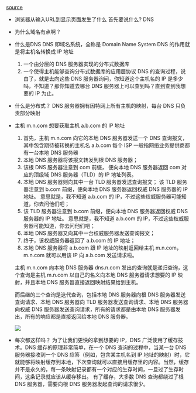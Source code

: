 [source](http://www.sunhao.win/articles/netwrok-dns.html)

- 浏览器从输入URL到显示页面发生了什么 首先要说什么?
    DNS
- 为什么域名有点啊？

- 什么是DNS
    DNS 即域名系统，全称是 Domain Name System
    DNS 的作用就是将主机名转换成 IP 地址
    1. 一个由分层的 DNS 服务器实现的分布式数据库
    2. 一个使得主机能够查询分布式数据库的应用层协议
     DNS 的查询过程，说白了，就是去向这些 DNS 服务器询问，你知道这个主机名的 IP 是多少吗，不知道？那你知道去哪台 DNS 服务器上可以查到吗？直到查到我想要的 IP 为止。

- 什么是分布式？
    DNS 服务器拥有因特网上所有主机的映射，每台 DNS 只负责部分映射

- 主机 m.n.com  想要获取主机 a.b.com 的 IP 地址
    1. 首先，主机 m.n.com 向它的本地 DNS 服务器发送一个 DNS 查询报文，
    其中包含期待被转换的主机名 a.b.com
        每个 ISP 一般指网络业务提供商都有一台本地 DNS 服务器
    2. 本地 DNS 服务器将该报文转发到根 DNS 服务器；
    3. 该根 DNS 服务器注意到 com 前缀，
        便向本地 DNS 服务器返回 com 对应的顶级域 DNS 服务器（TLD）的 IP 地址列表。
    4. 本地 DNS 服务器则向其中一台 TLD 服务器发送查询报文；
        该 TLD 服务器注意到 b.com 前缀，便向本地 DNS 服务器返回权威 DNS 服务器的 IP 地址。
        意思就是，我不知道 a.b.com 的 IP，不过这些权威服务器可能知道，你去问他们吧；
    5. 该 TLD 服务器注意到 b.com 前缀，便向本地 DNS 服务器返回权威 DNS 服务器的 IP 地址。
        意思就是，我不知道 a.b.com 的 IP，不过这些权威服务器可能知道，你去问他们吧；
    6. 本地 DNS 服务器又向其中一台权威服务器发送查询报文；
    7. 终于，该权威服务器返回了 a.b.com 的 IP 地址；
    8. 本地 DNS 服务器将 a.b.com 跟 IP 地址的映射返回给主机 m.n.com，m.n.com 就可以用该 IP 向 a.b.com 发送请求啦。

    主机 m.n.com 向本地 DNS 服务器 dns.n.com 发出的查询就是递归查询，这个查询是主机 m.n.com 以自己的名义向本地 DNS 服务器请求想要的 IP 映射，并且本地 DNS 服务器直接返回映射结果给到主机。

    而后继的三个查询是迭代查询，包括本地 DNS 服务器向根 DNS 服务器发送查询请求、本地 DNS 服务器向 TLD 服务器发送查询请求、本地 DNS 服务器向权威 DNS 服务器发送查询请求，所有的请求都是由本地 DNS 服务器发出，所有的响应都是直接返回给本地 DNS 服务器。
    
    ![](https://p1-juejin.byteimg.com/tos-cn-i-k3u1fbpfcp/6bb796a3045e409aabb0f89ad40d3fad~tplv-k3u1fbpfcp-watermark.awebp)

- 每次都这样吗？
    为了让我们更快的拿到想要的 IP，DNS 广泛使用了缓存技术。DNS 缓存的原理非常简单，在一个 DNS 查询的过程中，当某一台 DNS 服务器接收到一个 DNS 应答（例如，包含某主机名到 IP 地址的映射）时，它就能够将映射缓存到本地，下次查询就可以直接用缓存里的内容。当然，缓存并不是永久的，每一条映射记录都有一个对应的生存时间，一旦过了生存时间，这条记录就应该从缓存移出。
    有了缓存，大多数 DNS 查询都绕过了根 DNS 服务器，需要向根 DNS 服务器发起查询的请求很少。